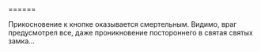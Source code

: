 ======

Прикосновение к кнопке оказывается смертельным. Видимо, враг предусмотрел все, даже проникновение постороннего в святая святых замка...

